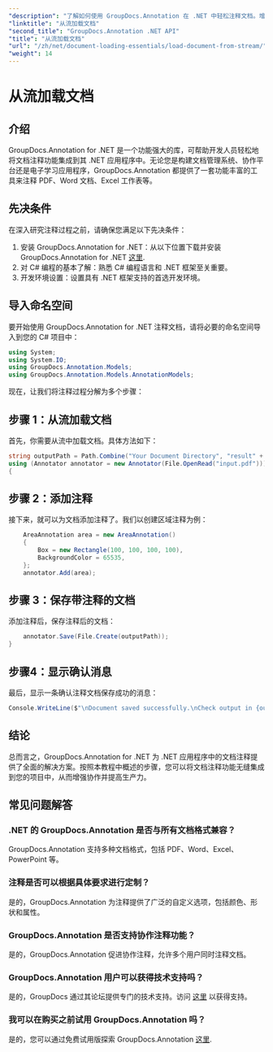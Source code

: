 ```yaml
---
"description": "了解如何使用 GroupDocs.Annotation 在 .NET 中轻松注释文档。增强协作，提高工作效率。"
"linktitle": "从流加载文档"
"second_title": "GroupDocs.Annotation .NET API"
"title": "从流加载文档"
"url": "/zh/net/document-loading-essentials/load-document-from-stream/"
"weight": 14
---
```


# 从流加载文档

## 介绍
GroupDocs.Annotation for .NET 是一个功能强大的库，可帮助开发人员轻松地将文档注释功能集成到其 .NET 应用程序中。无论您是构建文档管理系统、协作平台还是电子学习应用程序，GroupDocs.Annotation 都提供了一套功能丰富的工具来注释 PDF、Word 文档、Excel 工作表等。
## 先决条件
在深入研究注释过程之前，请确保您满足以下先决条件：
1. 安装 GroupDocs.Annotation for .NET：从以下位置下载并安装 GroupDocs.Annotation for .NET [这里](https://releases。groupdocs.com/annotation/net/).
2. 对 C# 编程的基本了解：熟悉 C# 编程语言和 .NET 框架至关重要。
3. 开发环境设置：设置具有 .NET 框架支持的首选开发环境。

## 导入命名空间
要开始使用 GroupDocs.Annotation for .NET 注释文档，请将必要的命名空间导入到您的 C# 项目中：
```csharp
using System;
using System.IO;
using GroupDocs.Annotation.Models;
using GroupDocs.Annotation.Models.AnnotationModels;
```

现在，让我们将注释过程分解为多个步骤：
## 步骤 1：从流加载文档
首先，你需要从流中加载文档。具体方法如下：
```csharp
string outputPath = Path.Combine("Your Document Directory", "result" + Path.GetExtension("input.pdf"));
using (Annotator annotator = new Annotator(File.OpenRead("input.pdf")))
{
```
## 步骤 2：添加注释
接下来，就可以为文档添加注释了。我们以创建区域注释为例：
```csharp
	AreaAnnotation area = new AreaAnnotation()
	{
		Box = new Rectangle(100, 100, 100, 100),
		BackgroundColor = 65535,
	};
	annotator.Add(area);
```
## 步骤 3：保存带注释的文档
添加注释后，保存注释后的文档：
```csharp
	annotator.Save(File.Create(outputPath));
}
```
## 步骤4：显示确认消息
最后，显示一条确认注释文档保存成功的消息：
```csharp
Console.WriteLine($"\nDocument saved successfully.\nCheck output in {outputPath}.");
```

## 结论
总而言之，GroupDocs.Annotation for .NET 为 .NET 应用程序中的文档注释提供了全面的解决方案。按照本教程中概述的步骤，您可以将文档注释功能无缝集成到您的项目中，从而增强协作并提高生产力。
## 常见问题解答
### .NET 的 GroupDocs.Annotation 是否与所有文档格式兼容？
GroupDocs.Annotation 支持多种文档格式，包括 PDF、Word、Excel、PowerPoint 等。
### 注释是否可以根据具体要求进行定制？
是的，GroupDocs.Annotation 为注释提供了广泛的自定义选项，包括颜色、形状和属性。
### GroupDocs.Annotation 是否支持协作注释功能？
是的，GroupDocs.Annotation 促进协作注释，允许多个用户同时注释文档。
### GroupDocs.Annotation 用户可以获得技术支持吗？
是的，GroupDocs 通过其论坛提供专门的技术支持。访问 [这里](https://forum.groupdocs.com/c/annotation/10) 以获得支持。
### 我可以在购买之前试用 GroupDocs.Annotation 吗？
是的，您可以通过免费试用版探索 GroupDocs.Annotation [这里](https://releases。groupdocs.com/).